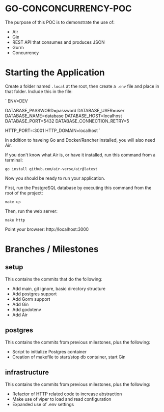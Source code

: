 # GO-CONCONCURRENCY-POC

The purpose of this POC is to demonstrate the use of:

- Air
- Gin
- REST API that consumes and produces JSON
- Gorm
- Concurrency

# Starting the Application

Create a folder named `.local` at the root, then create a `.env` file and place in that folder. Include this in the file:

`
ENV=DEV

DATABASE_PASSWORD=password
DATABASE_USER=user 
DATABASE_NAME=database
DATABASE_HOST=localhost
DATABASE_PORT=5432
DATABASE_CONNECTION_RETRY=5

HTTP_PORT=:3001
HTTP_DOMAIN=localhost
`

In addition to haveing Go and Docker/Rancher installed, you will also need Air.

If you don't know what Air is, or have it installed, run this command from a terminal:

`go install github.com/air-verse/air@latest`

Now you should be ready to run your application.

First, run the PostgreSQL database by executing this command from the root of the project:

`make up`

Then, run the web server:

`make http`

Point your browser: http://localhost:3000

# Branches / Milestones

## setup

This contains the commits that do the following:

- Add main, git ignore, basic directory structure
- Add postgres support
- Add Gorm support
- Add Gin
- Add godotenv
- Add Air

## postgres

This contains the commits from previous milestones, plus the following:

- Script to initialize Postgres container
- Creation of makefile to start/stop db container, start Gin

## infrastructure

This contains the commits from previous milestones, plus the following:

- Refactor of HTTP related code to increase abstraction
- Make use of viper to load and read configuration
- Expanded use of .env settings